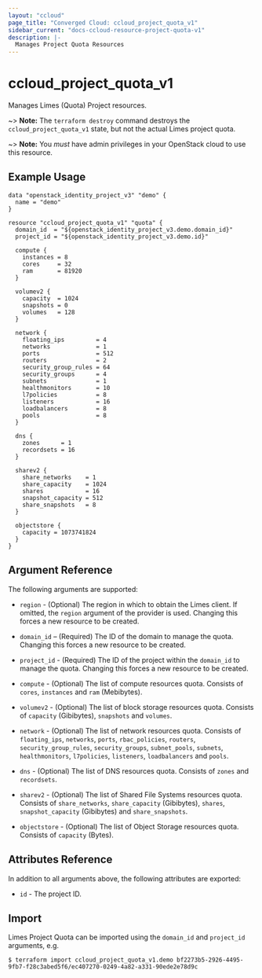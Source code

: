 ```yaml
---
layout: "ccloud"
page_title: "Converged Cloud: ccloud_project_quota_v1"
sidebar_current: "docs-ccloud-resource-project-quota-v1"
description: |-
  Manages Project Quota Resources
---
```


# ccloud\_project\_quota\_v1

Manages Limes (Quota) Project resources.

~> **Note:** The `terraform destroy` command destroys the
`ccloud_project_quota_v1` state, but not the actual Limes project quota.

~> **Note:** You _must_ have admin privileges in your OpenStack cloud to use
this resource.

## Example Usage

```hcl
data "openstack_identity_project_v3" "demo" {
  name = "demo"
}

resource "ccloud_project_quota_v1" "quota" {
  domain_id  = "${openstack_identity_project_v3.demo.domain_id}"
  project_id = "${openstack_identity_project_v3.demo.id}"

  compute {
    instances = 8
    cores     = 32
    ram       = 81920
  }

  volumev2 {
    capacity  = 1024
    snapshots = 0
    volumes   = 128
  }

  network {
    floating_ips         = 4
    networks             = 1
    ports                = 512
    routers              = 2
    security_group_rules = 64
    security_groups      = 4
    subnets              = 1
    healthmonitors       = 10
    l7policies           = 8
    listeners            = 16
    loadbalancers        = 8
    pools                = 8
  }

  dns {
    zones      = 1
    recordsets = 16
  }

  sharev2 {
    share_networks    = 1
    share_capacity    = 1024
    shares            = 16
    snapshot_capacity = 512
    share_snapshots   = 8
  }

  objectstore {
    capacity = 1073741824
  }
}
```

## Argument Reference

The following arguments are supported:

* `region` - (Optional) The region in which to obtain the Limes client. If
  omitted, the `region` argument of the provider is used. Changing this forces
  a new resource to be created.

* `domain_id` – (Required) The ID of the domain to manage the quota. Changing
  this forces a new resource to be created.

* `project_id` - (Required) The ID of the project within the `domain_id` to
  manage the quota. Changing this forces a new resource to be created.

* `compute` - (Optional) The list of compute resources quota. Consists of
  `cores`, `instances` and `ram` (Mebibytes).

* `volumev2` - (Optional) The list of block storage resources quota. Consists of
  `capacity` (Gibibytes), `snapshots` and `volumes`.

* `network` - (Optional) The list of network resources quota. Consists of
  `floating_ips`, `networks`, `ports`, `rbac_policies`, `routers`,
  `security_group_rules`, `security_groups`, `subnet_pools`, `subnets`,
  `healthmonitors`, `l7policies`, `listeners`, `loadbalancers` and `pools`.

* `dns` - (Optional) The list of DNS resources quota. Consists of `zones` and
  `recordsets`.

* `sharev2` - (Optional) The list of Shared File Systems resources quota. Consists of `share_networks`, `share_capacity` (Gibibytes), `shares`, `snapshot_capacity` (Gibibytes) and `share_snapshots`.

* `objectstore` - (Optional) The list of Object Storage resources quota. Consists of `capacity` (Bytes).

## Attributes Reference

In addition to all arguments above, the following attributes are exported:

* `id` - The project ID.

## Import

Limes Project Quota can be imported using the `domain_id` and `project_id`
arguments, e.g.

```
$ terraform import ccloud_project_quota_v1.demo bf2273b5-2926-4495-9fb7-f28c3abed5f6/ec407270-0249-4a82-a331-90ede2e78d9c
```
